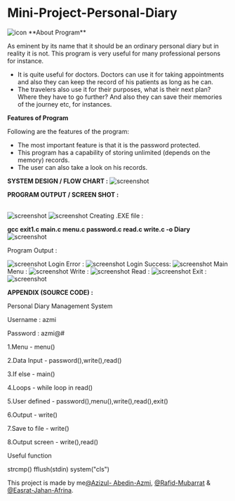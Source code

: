 # Mini-Project-Personal-Diary
<img src="https://img.icons8.com/color/144/000000/c-programming.png" alt="icon"/>
**About Program**

As eminent by its name that it should be an ordinary personal diary but in reality it is not. This program is very useful for many professional persons for instance.

-   It is quite useful for doctors. Doctors can use it for taking appointments and also they can keep the record of his patients as long as he can.
-   The travelers also use it for their purposes, what is their next plan? Where they have to go further? And also they can save their memories of the journey etc, for instances.

**Features of Program**

Following are the features of the program:

-   The most important feature is that it is the password protected.
-   This program has a capability of storing unlimited (depends on the memory) records.
-   The user can also take a look on his records.

**SYSTEM DESIGN / FLOW CHART :**
<img src="https://github.com/azmi00121/Mini-Project-Personal-Diary/raw/main/Personal%20Diary%20(1).jpg" alt="screenshot"/>

**PROGRAM OUTPUT / SCREEN SHOT :**


</br>
<img src="https://github.com/azmi00121/Mini-Project-Personal-Diary/raw/main/Screenshots/Picture1.png" alt="screenshot"/>
<img src="https://github.com/azmi00121/Mini-Project-Personal-Diary/raw/main/Screenshots/Picture2.png" alt="screenshot"/>
Creating .EXE file :

**gcc exit1.c main.c menu.c password.c read.c write.c -o Diary**
<img src="https://github.com/azmi00121/Mini-Project-Personal-Diary/raw/main/Screenshots/Picture3.png" alt="screenshot"/>


Program Output :

<img src="https://github.com/azmi00121/Mini-Project-Personal-Diary/raw/main/Screenshots/Picture4.png" alt="screenshot"/>
Login Error :
<img src="https://github.com/azmi00121/Mini-Project-Personal-Diary/raw/main/Screenshots/Picture5.png" alt="screenshot"/>
Login Success:
<img src="https://github.com/azmi00121/Mini-Project-Personal-Diary/raw/main/Screenshots/Picture6.png" alt="screenshot"/>
Main Menu :
<img src="https://github.com/azmi00121/Mini-Project-Personal-Diary/raw/main/Screenshots/Picture7.png" alt="screenshot"/>
Write :
<img src="https://github.com/azmi00121/Mini-Project-Personal-Diary/raw/main/Screenshots/Picture8.png" alt="screenshot"/>
Read :
<img src="https://github.com/azmi00121/Mini-Project-Personal-Diary/raw/main/Screenshots/Picture9.png" alt="screenshot"/>
Exit :
<img src="https://github.com/azmi00121/Mini-Project-Personal-Diary/raw/main/Screenshots/Picture10.png" alt="screenshot"/>






**APPENDIX (SOURCE CODE) :**

Personal Diary Management System

Username : azmi

Password : azmi@\#

1.Menu - menu()

2.Data Input - password(),write(),read()

3.If else - main()

4.Loops - while loop in read()

5.User defined - password(),menu(),write(),read(),exit()

6.Output - write()

7.Save to file - write()

8.Output screen - write(),read()

Useful function

strcmp() fflush(stdin) system("cls")




This project is made by me[@Azizul- Abedin-Azmi](https://github.com/azizulabedinazmi), [@Rafid-Mubarrat](https://www.facebook.com/profile.php?id=100008406619415) & [@Easrat-Jahan-Afrina](https://www.facebook.com/esratjahanafrina).
